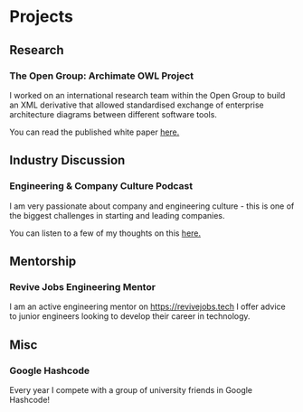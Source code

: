 # Projects
## Research
### The Open Group: Archimate OWL Project

I worked on an international research team within the Open Group to build an XML derivative that allowed
standardised exchange of enterprise architecture diagrams between different software tools.

You can read the published white paper [here.](https://www.opengroup.org/open-group-archimate-model-exchange-file-format)

## Industry Discussion
### Engineering & Company Culture Podcast
I am very passionate about company and engineering culture - this is one of the biggest challenges in starting
and leading companies. 

You can listen to a few of my thoughts on this [here.](https://open.spotify.com/episode/2bcpkwYV26NDoSv87kJ1IT?si=gO7KF3CRTGKzYiT625s70Q)

## Mentorship
### Revive Jobs Engineering Mentor

I am an active engineering mentor on https://revivejobs.tech I offer advice to junior engineers looking to develop their career in technology. 

## Misc
### Google Hashcode

Every year I compete with a group of university friends in Google Hashcode! 
